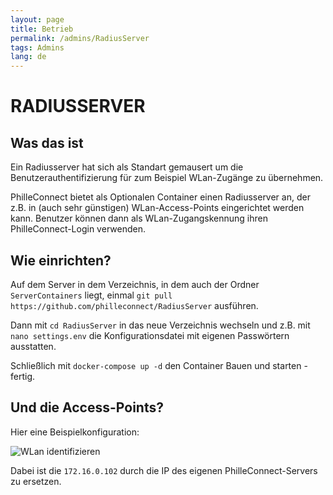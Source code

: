 ```yaml
---
layout: page
title: Betrieb
permalink: /admins/RadiusServer
tags: Admins
lang: de
---
```


# **RADIUS**SERVER

## Was das ist

Ein Radiusserver hat sich als Standart gemausert um die Benutzerauthentifizierung für zum Beispiel WLan-Zugänge zu übernehmen.

PhilleConnect bietet als Optionalen Container einen Radiusserver an, der z.B. in (auch sehr günstigen) WLan-Access-Points eingerichtet werden kann. Benutzer können dann als WLan-Zugangskennung ihren PhilleConnect-Login verwenden.

## Wie einrichten?

Auf dem Server in dem Verzeichnis, in dem auch der Ordner `ServerContainers` liegt, einmal `git pull https://github.com/philleconnect/RadiusServer` ausführen.

Dann mit `cd RadiusServer` in das neue Verzeichnis wechseln und z.B. mit `nano settings.env` die Konfigurationsdatei mit eigenen Passwörtern ausstatten.

Schließlich mit `docker-compose up -d` den Container Bauen und starten - fertig.

## Und die Access-Points?

Hier eine Beispielkonfiguration:

![WLan identifizieren]({{baseurl}}/assets/images/ScreenWLanWin7_1.png)

Dabei ist die `172.16.0.102` durch die IP des eigenen PhilleConnect-Servers zu ersetzen.
